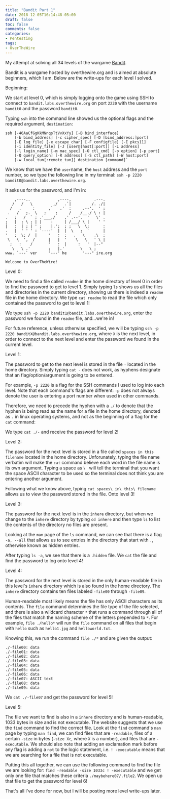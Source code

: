 ```yaml
---
title: "Bandit Part 1"
date: 2018-12-05T16:14:48-05:00
draft: false
toc: false
comments: false
categories:
- Pentesting
tags:
- OverTheWire
---
```


My attempt at solving all 34 levels of the wargame [Bandit](http://overthewire.org/wargames/bandit/).
<!--more-->
Bandit is a wargame hosted by overthewire.org and is aimed at absolute beginners, which I am. Below are the write-ups for each level I solved.

Beginning:

We start at level 0, which is simply logging onto the game using SSH to connect to `bandit.labs.overthewire.org` on port `2220` with the username `bandit0` and the password `bandit0`.

Typing `ssh` into the command line showed us the optional flags and the required argument, `destination`:

    ssh [-46AaCfGgKkMNnqsTtVvXxYy] [-B bind_interface]
        [-b bind_address] [-c cipher_spec] [-D [bind_address:]port]
        [-E log_file] [-e escape_char] [-F configfile] [-I pkcs11]
        [-i identity_file] [-J [user@]host[:port]] [-L address]
        [-l login_name] [-m mac_spec] [-O ctl_cmd] [-o option] [-p port]
        [-Q query_option] [-R address] [-S ctl_path] [-W host:port]
        [-w local_tun[:remote_tun]] destination [command]`

We know that we have the `user`name, the `host` address and the `port` number, so we type the following line in my terminal: 
`ssh -p 2220 bandit0@bandit.labs.overthewire.org`. 

It asks us for the password, and I'm in: 

        ,----..            ,----,          .---. 
       /   /   \         ,/   .`|         /. ./|
      /   .     :      ,`   .'  :     .--'.  ' ;
     .   /   ;.  \   ;    ;     /    /__./ \ : |
    .   ;   /  ` ; .'___,/    ,' .--'.  '   \' .
    ;   |  ; \ ; | |    :     | /___/ \ |    ' ' 
    |   :  | ; | ' ;    |.';  ; ;   \  \;      : 
    .   |  ' ' ' : `----'  |  |  \   ;  `      |
    '   ;  \; /  |     '   :  ;   .   \    .\  ; 
     \   \  ',  /      |   |  '    \   \   ' \ |
      ;   :    /       '   :  |     :   '  |--"  
       \   \ .'        ;   |.'       \   \ ;     
    www. `---` ver     '---' he       '---" ire.org     
               
    Welcome to OverTheWire!

Level 0:

We need to find a file called `readme` in the home directory of level 0 in order to find the password to get to level 1. Simply typing `ls` shows us all the files and directories in the current directory, showing us there is indeed a `readme` file in the home directory. We type `cat readme` to read the file which only contained the password to get to level 1!

We type `ssh -p 2220 bandit1@bandit.labs.overthewire.org`, enter the password we found in the `readme` file, and...we're in!

For future reference, unless otherwise specified, we will be typing `ssh -p 2220 banditX@bandit.labs.overthewire.org`, where `X` is the next level, in order to connect to the next level and enter the password we found in the current level.

Level 1:

The password to get to the next level is stored in the file `-` located in the home directory. Simply typing `cat -` does not work, as hyphens designate that an flag/option/argument is going to be entered.  

For example, `-p 2220` is a flag for the SSH commands I used to log into each level. Note that each command's flags are different: `-p` does not always denote the user is entering a port number when used in other commands.

Therefore, we need to precede the hyphen with a `./` to denote that the hyphen is being read as the name for a file in the home directory, denoted as `.` in linux operating systems,  and not as the beginning of a flag for the `cat` command:

We type `cat ./-` and receive the password for level 2!

Level 2:

The password for the next level is stored in a file called `spaces in this filename` located in the home directory. Unforunately, typing the file name verbatim will make the `cat` command believe each word in the file name is its own argument. Typing a space as `\ ` will tell the terminal that you want the space ASCII character to be used so the terminal does not think you are entering another argument.

Following what we know above, typing `cat spaces\ in\ this\ filename` allows us to view the password stored in the file. Onto level 3!

Level 3:

The password for the next level is in the `inhere` directory, but when we change to the `inhere` directory by typing `cd inhere` and then type `ls` to list the contents of the directory no files are present.

Looking at the `man` page of the `ls` command, we can see that there is a flag `-a, --all` that allows us to see entries in the directory that start with `.`, otherwise known as hidden entries. 

After typing `ls -a`, we see that there is a `.hidden` file. We `cat` the file and find the password to log onto level 4!

Level 4:

The password for the next level is stored in the only human-readable file in this level's `inhere` directory which is also found in the home directory. The `inhere` directory contains ten files labeled `-file00` through  `-file09`.

Human-readable most likely means the file has only ASCII characters as its contents. The `file` command determines the file type of the file selected, and there is also a wildcard character `*` that runs a command through all of the files that match the naming scheme of the letters prepended to `*`. For example, `file ./hello*` will run the `file` command on all files that begin with `hello` such as `hello1.jpg` and `helloworld.txt`.

Knowing this, we run the command `file ./*` and are given the output:

    ./-file00: data
    ./-file01: data
    ./-file02: data
    ./-file03: data
    ./-file04: data
    ./-file05: data
    ./-file06: data
    ./-file07: ASCII text
    ./-file08: data
    ./-file09: data

We `cat ./-file07` and get the password for level 5!

Level 5:

The file we want to find is also in a `inhere` directory and is human-readable, 1033 bytes in size and is not executable. The website suggests that we use the `find` command to find the correct file. Look at the `find` command's `man` page by typing `man find`, we can find files that are `-readable`, files of a certain `-size` in bytes (`-size Xc`, where `X` is a number), and files that are `-executable`. We should also note that adding an exclamation mark before any flag is adding a `not` to the logic statement, i.e. `! -executable` means that we are searching for a file that is not executable.

Putting this all together, we can use the following command to find the file we are looking for: `find -readable -size 1033c ! -executable` and we get only one file that matches these criteria `./maybehere07/.file2`. We open up that file to get the password for level 6!

That's all I've done for now, but I will be posting more level write-ups later.